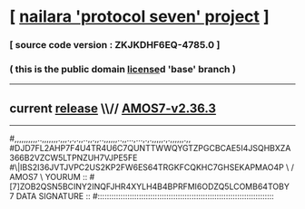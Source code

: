
# [ [nailara 'protocol seven' project](http://nailara.network/) ]

### [ source code version : ZKJKDHF6EQ-4785.0 ]

### ( this is the public domain [license](../license)d 'base' branch )
---
## current [release](https://github.com/nailara-technologies/protocol-7/releases) \\\\// [AMOS7-v2.36.3](https://github.com/nailara-technologies/protocol-7/releases/tag/AMOS7-v2.36.3)
---

#,,,,,,,,,,..,,,,,,,.,,,.,.,.,,..,,.,,..,,,,,,..,,...,...,.,.,,,,,.,.,,,,,,.,,
#DJD7FL2AHP7F4U4TR4U6C7QUNTTWWQYGTZPGCBCAE5I4JSQHBXZA366B2VZCW5LTPNZUH7VJPE5FE
#\\\|IBS2I36JVTJVPC2US2KP2FW6ES64TRGKFCQKHC7GHSEKAPMAO4P \ / AMOS7 \ YOURUM ::
#\[7]ZOB2QSN5BCINY2INQFJHR4XYLH4B4BPRFMI6ODZQ5LCOMB64TOBY 7  DATA SIGNATURE ::
#:::::::::::::::::::::::::::::::::::::::::::::::::::::::::::::::::::::::::::::
